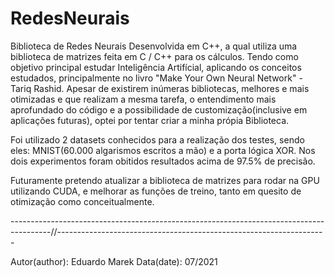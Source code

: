 # RedesNeurais

Biblioteca de Redes Neurais Desenvolvida em C++, a qual utiliza uma biblioteca de matrizes feita em C / C++ para os cálculos. Tendo como objetivo principal estudar Inteligência Artifícial, aplicando os conceitos estudados, principalmente no livro "Make Your Own Neural Network" - Tariq Rashid. Apesar de existirem inúmeras bibliotecas, melhores e mais otimizadas e que realizam a mesma tarefa, o entendimento mais aprofundado do código e a possibilidade de customização(inclusive em 
aplicações futuras), optei por tentar criar a minha própia Biblioteca. 

Foi utilizado 2 datasets conhecidos para a realização dos testes, sendo eles: MNIST(60.000 algarismos escritos a mão) e a porta lógica XOR. Nos dois experimentos foram obitidos resultados acima de 97.5% de precisão.

Futuramente pretendo atualizar a biblioteca de matrizes para rodar na GPU utilizando CUDA, e melhorar as funções de treino, tanto em quesito de otimização como conceitualmente.

----------------------------------------------------------------------------------------//-------------------------------------------------------------------






Autor(author): Eduardo Marek
Data(date): 07/2021
